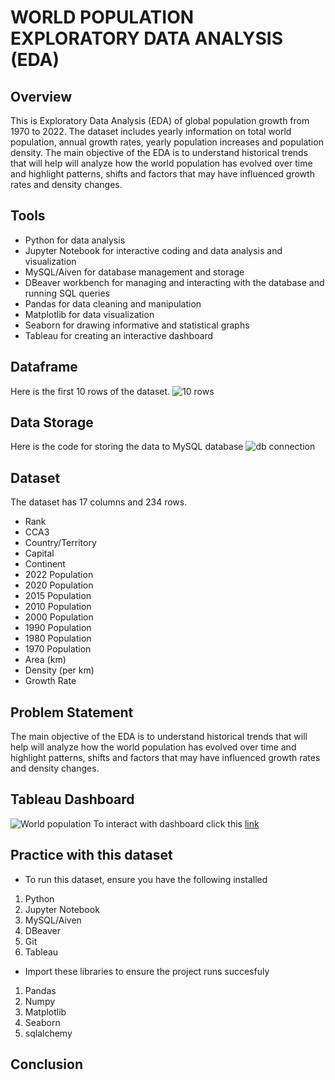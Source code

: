 # WORLD POPULATION EXPLORATORY DATA ANALYSIS (EDA)
## Overview
This is Exploratory Data Analysis (EDA) of global population growth from 1970 to 2022. The dataset includes yearly information on total world population, annual growth rates, yearly population increases and population density. The main objective of the EDA is to understand historical trends that will help will analyze how the world population has evolved over time and highlight patterns, shifts and factors that may have influenced growth rates and density changes.
## Tools
* Python for data analysis
* Jupyter Notebook for interactive coding and data analysis and visualization
* MySQL/Aiven for database management and storage
* DBeaver workbench for managing and interacting with the database and running SQL queries
* Pandas for data cleaning and manipulation
* Matplotlib for data visualization
* Seaborn for drawing informative and statistical graphs
* Tableau for creating an interactive dashboard
## Dataframe 
Here is the first 10 rows of the dataset.
![10 rows](https://github.com/user-attachments/assets/96bc9703-7aa3-46f1-966a-3eba4213fd90)
## Data Storage
Here is the code for storing the data to MySQL database
![db connection](https://github.com/user-attachments/assets/24fa7c40-b600-470b-a9d6-aa1d8cc0be48)
## Dataset
The dataset has 17 columns and 234 rows.
* Rank
* CCA3
* Country/Territory
* Capital
* Continent
* 2022 Population
* 2020 Population
* 2015 Population
* 2010 Population
* 2000 Population
* 1990 Population
* 1980 Population
* 1970 Population
* Area (km)
* Density (per km)
* Growth Rate
## Problem Statement
The main objective of the EDA is to understand historical trends that will help will analyze how the world population has evolved over time and highlight patterns, shifts and factors that may have influenced growth rates and density changes.
## Tableau Dashboard
![World population](https://github.com/user-attachments/assets/83cf6a44-e177-459a-afcf-87e32eb660e0)
To interact with dashboard click this [link](https://public.tableau.com/views/WorldPopulation_17303870067060/Worldpopulation?:language=en-US&:sid=&:redirect=auth&:display_count=n&:origin=viz_share_link)
## Practice with this dataset
* To run this dataset, ensure you have the following installed 
1. Python
2. Jupyter Notebook
3. MySQL/Aiven
4. DBeaver
5. Git
6. Tableau
* Import these libraries to ensure the project runs succesfuly
1. Pandas
2. Numpy
3. Matplotlib
4. Seaborn
5. sqlalchemy
## Conclusion
